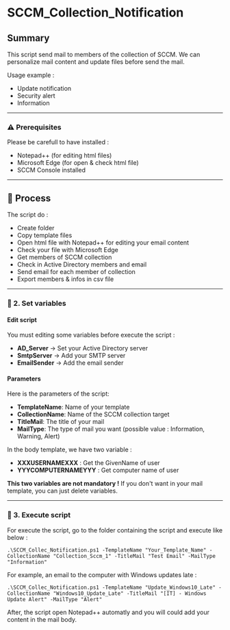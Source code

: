 # SCCM_Collection_Notification

## Summary

This script send mail to members of the collection of SCCM. We can personalize mail content and update files before send the mail. 

Usage example : 
- Update notification
- Security alert
- Information

---

### :warning: Prerequisites
Please be carefull to have installed : 
- Notepad++ (for editing html files)
- Microsoft Edge (for open & check html file)
- SCCM Console installed
---

## :dart: Process
The script do : 
- Create folder
- Copy template files
- Open html file with Notepad++ for editing your email content
- Check your file with Microsoft Edge
- Get members of SCCM collection
- Check in Active Directory members and email
- Send email for each member of collection
- Export members & infos in csv file

---
### :hammer: 2. Set variables
#### Edit script
You must editing some variables before execute the script :
- **AD_Server** -> Set your Active Directory server
- **SmtpServer** -> Add your SMTP server
- **EmailSender** -> Add the email sender

#### Parameters
Here is the parameters of the script: 
- **TemplateName**: Name of your template
- **CollectionName**: Name of the SCCM collection target
- **TitleMail**: The title of your mail
- **MailType**: The type of mail you want (possible value : Information, Warning, Alert)

In the body template, we have two variable : 
- **XXXUSERNAMEXXX** :  Get the GivenName of user
- **YYYCOMPUTERNAMEYYY** : Get computer name of user 

**This two variables are not mandatory !** If you don't want in your mail template, you can just delete variables.

---

### :rocket: 3. Execute script
For execute the script, go to the folder containing the script and execute like below :

`.\SCCM_Collec_Notification.ps1 -TemplateName "Your_Template_Name" -CollectionName "Collection_Sccm_1" -TitleMail "Test Email" -MailType "Information"`


For example, an email to the computer with Windows updates late :

`.\SCCM_Collec_Notification.ps1 -TemplateName "Update_Windows10_Late" -CollectionName "Windows10_Update_Late" -TitleMail "[IT] - Windows Update Alert" -MailType "Alert"`

After, the script open Notepad++ automatly and you will could add your content in the mail body. 